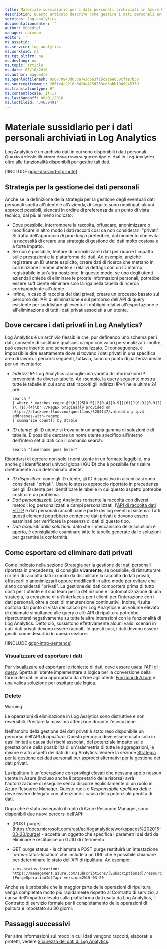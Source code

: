 ```yaml
---
title: Materiale sussidiario per i dati personali archiviati in Azure Log Analytics | Microsoft Docs
description: Questo articolo descrive come gestire i dati personali archiviati in Azure Log Analytics e i metodi per identificarli e rimuoverli.
services: log-analytics
documentationcenter: ''
author: MGoedtel
manager: carmonm
editor: ''
ms.assetid: ''
ms.service: log-analytics
ms.workload: na
ms.tgt_pltfrm: na
ms.devlang: na
ms.topic: article
ms.date: 05/18/2018
ms.author: magoedte
ms.openlocfilehash: 056779943d05ca743db63f1bc91be058cfae7b30
ms.sourcegitcommit: 266fe4c2216c0420e415d733cd3abbf94994533d
ms.translationtype: HT
ms.contentlocale: it-IT
ms.lasthandoff: 06/01/2018
ms.locfileid: "34659491"
---
```

# <a name="guidance-for-personal-data-stored-in-log-analytics"></a>Materiale sussidiario per i dati personali archiviati in Log Analytics

Log Analytics è un archivio dati in cui sono disponibili i dati personali. Questo articolo illustrerà dove trovare questo tipo di dati in Log Analytics, oltre alle funzionalità disponibili per gestire tali dati.

[!INCLUDE [gdpr-dsr-and-stp-note](../../includes/gdpr-dsr-and-stp-note.md)]

## <a name="strategy-for-personal-data-handling"></a>Strategia per la gestione dei dati personali

Anche se la definizione della strategia per la gestione degli eventuali dati personali spetta all'utente e all'azienda, di seguito sono riepilogati alcuni approcci possibili, elencati in ordine di preferenza da un punto di vista tecnico, dal più al meno indicato:

* Dove possibile, interrompere la raccolta, offuscare, anonimizzare o modificare in altro modo i dati raccolti così da non considerarli "privati". Si tratta dell'approccio _di gran lunga_ preferibile, dal momento che evita la necessità di creare una strategia di gestione dei dati molto costosa e a forte impatto.
* Se non è possibile, tentare di normalizzare i dati per ridurre l'impatto sulle prestazioni e la piattaforma dei dati. Ad esempio, anziché registrare un ID utente esplicito, creare dati di ricerca che mettano in correlazione il nome utente e i relativi dettagli con un ID interno registrabile in un'altra posizione. In questo modo, se uno degli utenti aziendali chiede di eliminare le proprie informazioni personali, potrebbe essere sufficiente eliminare solo la riga nella tabella di ricerca corrispondente all'utente. 
* Infine, in caso di raccolta dei dati privati, creare un processo basato sul percorso dell'API di eliminazione e sul percorso dell'API di query esistente per soddisfare gli eventuali obblighi relativi all'esportazione e all'eliminazione di tutti i dati privati associati a un utente. 

## <a name="where-to-look-for-private-data-in-log-analytics"></a>Dove cercare i dati privati in Log Analytics?

Log Analytics è un archivio flessibile che, pur definendo uno schema per i dati, consente di sostituire qualsiasi campo con valori personalizzati. Inoltre, può essere inserito uno schema personalizzato. Di conseguenza, è impossibile dire esattamente dove si trovano i dati privati in una specifica area di lavoro. I percorsi seguenti, tuttavia, sono un punto di partenza ideale per un inventario:

* *Indirizzi IP*: Log Analytics raccoglie una varietà di informazioni IP provenienti da diverse tabelle. Ad esempio, la query seguente mostra tutte le tabelle in cui sono stati raccolti gli indirizzi IPv4 nelle ultime 24 ore:
    ```
    search * 
    | where * matches regex @'\b((25[0-5]|2[0-4][0-9]|[01]?[0-9][0-9]?)(\.|$)){4}\b' //RegEx originally provided on https://stackoverflow.com/questions/5284147/validating-ipv4-addresses-with-regexp
    | summarize count() by $table
    ```
* *ID utente*: gli ID utente si trovano in un'ampia gamma di soluzioni e di tabelle. È possibile cercare un nome utente specifico all'interno dell'intero set di dati con il comando search:
    ```
    search "[username goes here]"
    ```
Ricordarsi di cercare non solo i nomi utente in un formato leggibile, ma anche gli identificatori univoci globali (GUID) che è possibile far risalire direttamente a un determinato utente.
* *ID dispositivo*: come gli ID utente, gli ID dispositivo in alcuni casi sono considerati "privati". Usare lo stesso approccio riportato in precedenza per gli ID utente per identificare le tabelle in cui questo aspetto potrebbe costituire un problema. 
* *Dati personalizzati*: Log Analytics consente la raccolta con diversi metodi: log personalizzati e campi personalizzati, l'[API di raccolta dati HTTP](log-analytics-data-collector-api.md) e dati personali raccolti come parte dei log eventi di sistema. Tutti questi elementi potrebbero contenere dati privati e devono essere esaminati per verificare la presenza di dati di questo tipo.
* *Dati acquisiti dalle soluzioni*: dato che il meccanismo delle soluzioni è aperto, è consigliabile esaminare tutte le tabelle generate dalle soluzioni per garantire la conformità.

## <a name="how-to-export-and-delete-private-data"></a>Come esportare ed eliminare dati privati

Come indicato nella sezione [Strategia per la gestione dei dati personali](#strategy-for-personal-data-handling) riportata in precedenza, si consiglia __vivamente__, se possibile, di ristrutturare i criteri di raccolta dati in modo da disabilitare la raccolta di dati privati, offuscarli o anonimizzarli oppure modificarli in altro modo per evitare che siano considerati "privati". La gestione dei dati comporterà prima di tutto costi per l'utente e il suo team per la definizione e l'automatizzazione di una strategia, la creazione di un'interfaccia per i clienti per l'interazione con i dati personali, oltre a costi di manutenzione continuativi. Inoltre, risulta costosa dal punto di vista dei calcoli per Log Analytics e un volume elevato di chiamate simultanee alle query o alle API di ripulitura potrebbe ripercuotersi negativamente su tutte le altre interazioni con le funzionalità di Log Analytics. Detto ciò, sussistono effettivamente alcuni validi scenari in cui i dati privati devono essere raccolti. In questi casi, i dati devono essere gestiti come descritto in questa sezione.

[!INCLUDE [gdpr-intro-sentence](../../includes/gdpr-intro-sentence.md)]

### <a name="view-and-export"></a>Visualizzare ed esportare i dati

Per visualizzare ed esportare le richieste di dati, deve essere usata l'[API di query](https://dev.loganalytics.io/). Spetta all'utente implementare la logica per la conversione della forma dei dati in una appropriata da offrire agli utenti. [Funzioni di Azure](https://azure.microsoft.com/services/functions/) è una valida soluzione per ospitare tale logica.

### <a name="delete"></a>Delete

> [!WARNING]
> Le operazioni di eliminazione in Log Analytics sono distruttive e non reversibili. Prestare la massima attenzione durante l'esecuzione.

Nell'ambito della gestione dei dati privati è stato reso disponibile un percorso dell'API di *ripulitura*. Questo percorso deve essere usato solo in casi limitati a causa dei rischi associati, del potenziale impatto sulle prestazioni e della possibilità di un'asimmetria di tutte le aggregazioni, le misure e altri aspetti dei dati di Log Analytics. Vedere la sezione [Strategia per la gestione dei dati personali](#strategy-for-personal-data-handling) per approcci alternativi per la gestione dei dati privati.

La ripulitura è un'operazione con privilegi elevati che nessuna app o nessun utente in Azure (incluso anche il proprietario della risorsa) avrà l'autorizzazione di eseguire senza disporre esplicitamente di un ruolo in Azure Resource Manager. Questo ruolo è _Responsabile ripulitura dati_ e deve essere delegato con attenzione a causa della potenziale perdita di dati. 

Dopo che è stato assegnato il ruolo di Azure Resource Manager, sono disponibili due nuovi percorsi dell'API: 

* [POST purge] (https://docs.microsoft.com/rest/api/loganalytics/workspaces%202015-03-20/purge) - accetta un oggetto che specifica i parametri dei dati da eliminare e restituisce un GUID di riferimento 
* GET purge status - la chiamata a POST purge restituirà un'intestazione 'x-ms-status-location' che includerà un URL che è possibile chiamare per determinare lo stato dell'API di ripulitura. Ad esempio: 

    ```
    x-ms-status-location: https://management.azure.com/subscriptions/[SubscriptionId]/resourceGroups/[ResourceGroupName]/providers/Microsoft.OperatonalInsights/workspaces/[WorkspaceName]/operations/purge-[PurgeOperationId]?api-version=2015-03-20
    ```

Anche se è probabile che la maggior parte delle operazioni di ripulitura venga completata molto più rapidamente rispetto al Contratto di servizio, a causa dell'impatto elevato sulla piattaforma dati usata da Log Analytics, il Contratto di servizio formale per il completamento delle operazioni di pulitura è impostato su 30 giorni. 

## <a name="next-steps"></a>Passaggi successivi
Per altre informazioni sul modo in cui i dati vengono raccolti, elaborati e protetti, vedere [Sicurezza dei dati di Log Analytics](log-analytics-data-security.md).